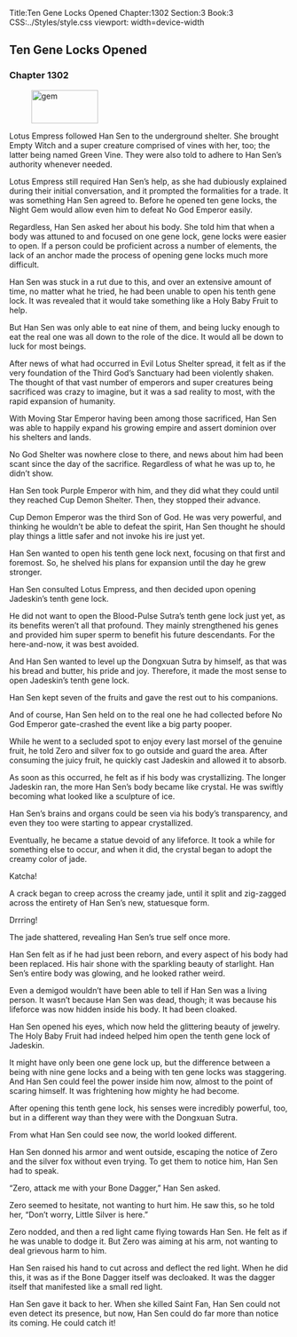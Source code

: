 Title:Ten Gene Locks Opened 
Chapter:1302 
Section:3 
Book:3 
CSS:../Styles/style.css 
viewport: width=device-width
  
## Ten Gene Locks Opened
### Chapter 1302
  
<figure>
	<img src="../Images/gem.gif" alt="gem" id="gem" width="120" height="60" />
</figure>
  

  
Lotus Empress followed Han Sen to the underground shelter. She brought Empty Witch and a super creature comprised of vines with her, too; the latter being named Green Vine. They were also told to adhere to Han Sen’s authority whenever needed.

Lotus Empress still required Han Sen’s help, as she had dubiously explained during their initial conversation, and it prompted the formalities for a trade. It was something Han Sen agreed to. Before he opened ten gene locks, the Night Gem would allow even him to defeat No God Emperor easily.

Regardless, Han Sen asked her about his body. She told him that when a body was attuned to and focused on one gene lock, gene locks were easier to open. If a person could be proficient across a number of elements, the lack of an anchor made the process of opening gene locks much more difficult.

Han Sen was stuck in a rut due to this, and over an extensive amount of time, no matter what he tried, he had been unable to open his tenth gene lock. It was revealed that it would take something like a Holy Baby Fruit to help.

But Han Sen was only able to eat nine of them, and being lucky enough to eat the real one was all down to the role of the dice. It would all be down to luck for most beings.

After news of what had occurred in Evil Lotus Shelter spread, it felt as if the very foundation of the Third God’s Sanctuary had been violently shaken. The thought of that vast number of emperors and super creatures being sacrificed was crazy to imagine, but it was a sad reality to most, with the rapid expansion of humanity.

With Moving Star Emperor having been among those sacrificed, Han Sen was able to happily expand his growing empire and assert dominion over his shelters and lands.

No God Shelter was nowhere close to there, and news about him had been scant since the day of the sacrifice. Regardless of what he was up to, he didn’t show.

Han Sen took Purple Emperor with him, and they did what they could until they reached Cup Demon Shelter. Then, they stopped their advance.

Cup Demon Emperor was the third Son of God. He was very powerful, and thinking he wouldn’t be able to defeat the spirit, Han Sen thought he should play things a little safer and not invoke his ire just yet.

Han Sen wanted to open his tenth gene lock next, focusing on that first and foremost. So, he shelved his plans for expansion until the day he grew stronger.

Han Sen consulted Lotus Empress, and then decided upon opening Jadeskin’s tenth gene lock.

He did not want to open the Blood-Pulse Sutra’s tenth gene lock just yet, as its benefits weren’t all that profound. They mainly strengthened his genes and provided him super sperm to benefit his future descendants. For the here-and-now, it was best avoided.

And Han Sen wanted to level up the Dongxuan Sutra by himself, as that was his bread and butter, his pride and joy. Therefore, it made the most sense to open Jadeskin’s tenth gene lock.

Han Sen kept seven of the fruits and gave the rest out to his companions.

And of course, Han Sen held on to the real one he had collected before No God Emperor gate-crashed the event like a big party pooper.

While he went to a secluded spot to enjoy every last morsel of the genuine fruit, he told Zero and silver fox to go outside and guard the area. After consuming the juicy fruit, he quickly cast Jadeskin and allowed it to absorb.

As soon as this occurred, he felt as if his body was crystallizing. The longer Jadeskin ran, the more Han Sen’s body became like crystal. He was swiftly becoming what looked like a sculpture of ice.

Han Sen’s brains and organs could be seen via his body’s transparency, and even they too were starting to appear crystallized.

Eventually, he became a statue devoid of any lifeforce. It took a while for something else to occur, and when it did, the crystal began to adopt the creamy color of jade.

Katcha!

A crack began to creep across the creamy jade, until it split and zig-zagged across the entirety of Han Sen’s new, statuesque form.

Drrring!

The jade shattered, revealing Han Sen’s true self once more.

Han Sen felt as if he had just been reborn, and every aspect of his body had been replaced. His hair shone with the sparkling beauty of starlight. Han Sen’s entire body was glowing, and he looked rather weird.

Even a demigod wouldn’t have been able to tell if Han Sen was a living person. It wasn’t because Han Sen was dead, though; it was because his lifeforce was now hidden inside his body. It had been cloaked.

Han Sen opened his eyes, which now held the glittering beauty of jewelry. The Holy Baby Fruit had indeed helped him open the tenth gene lock of Jadeskin.

It might have only been one gene lock up, but the difference between a being with nine gene locks and a being with ten gene locks was staggering. And Han Sen could feel the power inside him now, almost to the point of scaring himself. It was frightening how mighty he had become.

After opening this tenth gene lock, his senses were incredibly powerful, too, but in a different way than they were with the Dongxuan Sutra.

From what Han Sen could see now, the world looked different.

Han Sen donned his armor and went outside, escaping the notice of Zero and the silver fox without even trying. To get them to notice him, Han Sen had to speak.

“Zero, attack me with your Bone Dagger,” Han Sen asked.

Zero seemed to hesitate, not wanting to hurt him. He saw this, so he told her, “Don’t worry, Little Silver is here.”

Zero nodded, and then a red light came flying towards Han Sen. He felt as if he was unable to dodge it. But Zero was aiming at his arm, not wanting to deal grievous harm to him.

Han Sen raised his hand to cut across and deflect the red light. When he did this, it was as if the Bone Dagger itself was decloaked. It was the dagger itself that manifested like a small red light.

Han Sen gave it back to her. When she killed Saint Fan, Han Sen could not even detect its presence, but now, Han Sen could do far more than notice its coming. He could catch it!